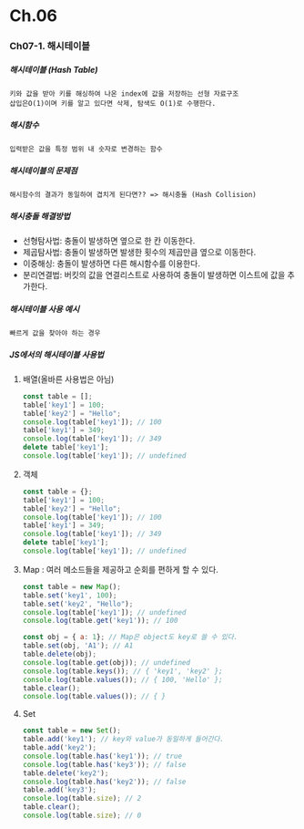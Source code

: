 # Ch.06
### Ch07-1. 해시테이블
##### 해시테이블 (Hash Table)
    키와 값을 받아 키를 해싱하여 나온 index에 값을 저장하는 선형 자료구조
    삽입은O(1)이며 키를 알고 있다면 삭제, 탐색도 O(1)로 수행한다.
##### 해시함수
    입력받은 값을 특정 범위 내 숫자로 변경하는 함수
##### 해시테이블의 문제점
    해시함수의 결과가 동일하여 겹치게 된다면?? => 해시충돌 (Hash Collision)
##### 해시충돌 해결방법
- 선형탐사법: 충돌이 발생하면 옆으로 한 칸 이동한다.
- 제곱탐사법: 충돌이 발생하면 발생한 횟수의 제곱만큼 옆으로 이동한다.
- 이중해싱: 충돌이 발생하면 다른 해시함수를 이용한다.
- 분리연결법: 버킷의 값을 연결리스트로 사용하여 충돌이 발생하면 이스트에 값을 추가한다.
##### 해시테이블 사용 예시
    빠르게 값을 찾아야 하는 경우
##### JS에서의 해시테이블 사용법
1. 배열(올바른 사용법은 아님)
    ```javascript
    const table = [];
    table['key1'] = 100;
    table['key2'] = "Hello";
    console.log(table['key1']); // 100
    table['key1'] = 349;
    console.log(table['key1']); // 349
    delete table['key1'];
    console.log(table['key1']); // undefined
    ```
2. 객체
    ```javascript
    const table = {};
    table['key1'] = 100;
    table['key2'] = "Hello";
    console.log(table['key1']); // 100
    table['key1'] = 349;
    console.log(table['key1']); // 349
    delete table['key1'];
    console.log(table['key1']); // undefined
    ```
3. Map : 여러 메소드들을 제공하고 순회를 편하게 할 수 있다.
    ```javascript
    const table = new Map();
    table.set('key1', 100);
    table.set('key2', "Hello");
    console.log(table['key1']); // undefined
    console.log(table.get('key1')); // 100

    const obj = { a: 1}; // Map은 object도 key로 쓸 수 있다.
    table.set(obj, 'A1'); // A1
    table.delete(obj);
    console.log(table.get(obj)); // undefined
    console.log(table.keys()); // { 'key1', 'key2' };
    console.log(table.values()); // { 100, 'Hello' };
    table.clear();
    console.log(table.values()); // { }
    ```
4. Set
    ```javascript
    const table = new Set();
    table.add('key1'); // key와 value가 동일하게 들어간다.
    table.add('key2');
    console.log(table.has('key1')); // true
    console.log(table.has('key3')); // false
    table.delete('key2');
    console.log(table.has('key2')); // false
    table.add('key3');
    console.log(table.size); // 2
    table.clear();
    console.log(table.size); // 0
    ```